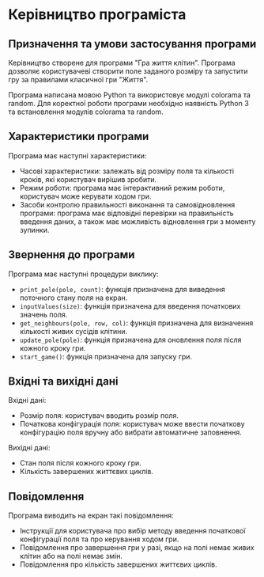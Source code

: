 # Керівництво програміста

## Призначення та умови застосування програми

Керівництво створене для програми "Гра життя клітин". Програма дозволяє користувачеві створити поле заданого розміру та запустити гру за правилами класичної гри "Життя".

Програма написана мовою Python та використовує модулі colorama та random. Для коректної роботи програми необхідно наявність Python 3 та встановлення модулів colorama та random.

## Характеристики програми

Програма має наступні характеристики:

- Часові характеристики: залежать від розміру поля та кількості кроків, які користувач вирішив зробити.
- Режим роботи: програма має інтерактивний режим роботи, користувач може керувати ходом гри.
- Засоби контролю правильності виконання та самовідновлення програми: програма має відповідні перевірки на правильність введення даних, а також має можливість відновлення гри з моменту зупинки.

## Звернення до програми

Програма має наступні процедури виклику:

- `print_pole(pole, count)`: функція призначена для виведення поточного стану поля на екран.
- `inputValues(size)`: функція призначена для введення початкових значень поля.
- `get_neighbours(pole, row, col)`: функція призначена для визначення кількості живих сусідів клітини.
- `update_pole(pole)`: функція призначена для оновлення поля після кожного кроку гри.
- `start_game()`: функція призначена для запуску гри.

## Вхідні та вихідні дані

Вхідні дані:

- Розмір поля: користувач вводить розмір поля.
- Початкова конфігурація поля: користувач може ввести початкову конфігурацію поля вручну або вибрати автоматичне заповнення.

Вихідні дані:

- Стан поля після кожного кроку гри.
- Кількість завершених життєвих циклів.

## Повідомлення

Програма виводить на екран такі повідомлення:

- Інструкції для користувача про вибір методу введення початкової конфігурації поля та про керування ходом гри.
- Повідомлення про завершення гри у разі, якщо на полі немає живих клітин або на полі немає змін.
- Повідомлення про кількість завершених життєвих циклів.
